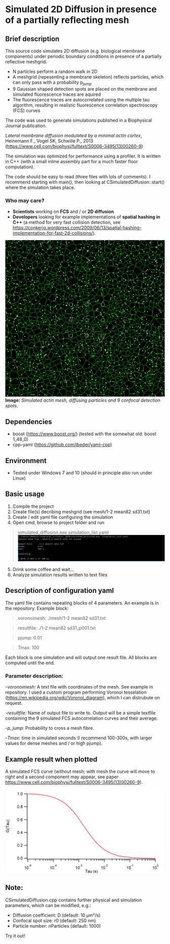 # Simulated 2D Diffusion in presence of a partially reflecting mesh

## Brief description

This source code simulates 2D diffusion (e.g. biological membrane components) under periodic boundary conditions in presence of a partially reflective meshgrid.

- N particles perform a random walk in 2D
- A meshgrid (repesenting a membrane skeleton) reflects particles, which can only pass with a probability p<sub>jump</sub>
- 9 Gaussian shaped detection spots are placed on the membrane and simulated fluorescence traces are aquired
- The fluorescence traces are autocorrelated using the multiple tau algorithm, resulting in realistic fluorescence correlation spectroscopy (FCS) curves

The code was used to generate simulations published in a Biophysical Journal publication.

_Lateral membrane diffusion modulated by a minimal actin cortex_, Heinemann F., Vogel SK, Schwille P., 2013 (https://www.cell.com/biophysj/fulltext/S0006-3495(13)00260-9)

The simulation was optimized for performance using a profiler. It is written in C++ (with a small inline assembly part for a much faster floor computation). 

The code should be easy to read (three files with lots of comments). I recommend starting with main(), then looking at CSimulatedDiffusion::start() where the simulation takes place.

### Who may care?

- **Scientists** working on **FCS** and / or **2D diffusion**
- **Developers** looking for example implementations of **spatial hashing in C++** (a method for very fast collision detection, see https://conkerjo.wordpress.com/2009/06/13/spatial-hashing-implementation-for-fast-2d-collisions/). 

![Simulation_illustration](https://github.com/FabianHeinemann/simulated_2d_diffusion/blob/master/images/Frame_0.png)
**Image:** _Simulated actin mesh, diffusing particles and 9 confocal detection spots._

## Dependencies

- boost (https://www.boost.org/)
(tested with the somewhat old: boost 1_48_0)
- cpp-yaml (https://github.com/jbeder/yaml-cpp)

## Environment

- Tested under Windows 7 and 10 (should in principle also run under Linux)

## Basic usage

1. Compile the project
2. Create file(s) decribing meshgrid (see mesh/1-2 mean82 sd31.txt)
3. Create / edit yaml file configuring the simulation
4. Open cmd, browse to project folder and run 
>simulated_diffusion.exe simulation_list.yaml
![Console screenshot](https://github.com/FabianHeinemann/simulated_2d_diffusion/blob/master/images/console.png)
5. Drink some coffee and wait...
6. Analyze simulation results written to text files

## Description of configuration yaml

The yaml file contains repeating blocks of 4 parameters. An example is in the repository. Example block:

>voronoimesh: ./mesh/1-2 mean82 sd31.txt

>resultfile: ./1-2 mean82 sd31_p001.txt

>pjump: 0.01

>Tmax: 100

Each block is one simulation and will output one result file. All blocks are computed until the end.

### Parameter description:
-_voronoimesh:_ A text file with coordinates of the mesh. See example in repository. I used a custom program performing Voronoi tesselation (https://en.wikipedia.org/wiki/Voronoi_diagram), which I can distrubute on request.

-_resultfile:_ Name of output file to write to. Output will be a simple textfile containing the 9 simulated FCS autocorrelation curves and their average.

-_p_jump:_ Probability to cross a mesh fibre. 

-_Tmax:_ time in simulated seconds (I recommend 100-300s, with larger values for dense meshes and / or high pjump).

## Example result when plotted

A simulated FCS curve (without mesh; with mesh the curve will move to right and a second component may appear, see paper https://www.cell.com/biophysj/fulltext/S0006-3495(13)00260-9).

![FCS curve](https://github.com/FabianHeinemann/simulated_2d_diffusion/blob/master/images/fcs_free.png)

## Note:

CSimulatedDiffusion.cpp contains further physical and simulation parameters, which can be modified, e.g.:
- Diffusion coefficient: D (default: 10 µm²/s)
- Confocal spot size: r0 (default: 250 nm)
- Particle number: nParticles (default: 1000)

Try it out!

